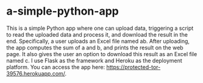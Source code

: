 # a-simple-python-app
This is a simple Python app where one can upload data, triggering a script to read the uploaded data and process it, and download the result in the end. Specifically, a user uploads an Excel file named ab. After uploading, the app computes the sum of a and b, and prints the result on the web page. It also gives the user an option to download this result as an Excel file named c. I use Flask as the framework and Heroku as the deployment platform. You can access the app here: https://protected-tor-39576.herokuapp.com/.
